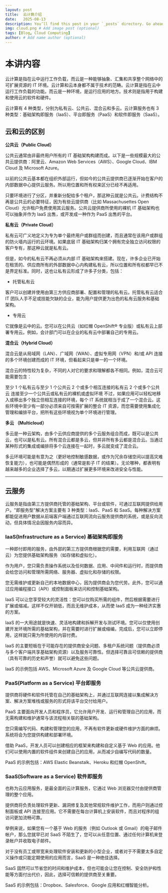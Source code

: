 ```yaml
---
layout: post
title:  云计算介绍
date:   2025-08-13
description: You’ll find this post in your `_posts` directory. Go ahead and edit it and re-build the site to see your changes. # Add post description (optional)
img: cloud.png # Add image post (optional)
tags: [Blog, Cloud Computing]
author: # Add name author (optional)
---
```

# 本讲内容

云计算是指在云中运行工作负载，而云是一种能够抽象、汇集和共享整个网络中的可扩展资源的 IT 环境。云计算和云本身都不属于技术的范畴。云计算是指在云中运行工作负载的功能。而云是一种环境，是运行应用的地方。技术则是指用于构建和使用云的软件和硬件。

云计算有 4 种类型，分别为私有云、公共云、混合云和多云。云计算服务也有 3 种类型：基础架构即服务（IaaS）、平台即服务（PaaS）和软件即服务（SaaS）。

## 云和云的区别

**公共云（Public Cloud）**

公共云通常由非最终用户所有的 IT 基础架构构建而成。以下是一些规模最大的公共云提供商：阿里云、Amazon Web Services（AWS）、Google Cloud、IBM Cloud 及 Microsoft Azure。

以前的公共云基本都在组织外部运行，但如今的公共云提供商已逐渐开始在客户的内部数据中心提供云服务。所以用位置和所有权来区分已经不再适用。

只要环境进行了分区，并重新分配给多个租户，那这种云就是公共云。计费结构不再是公共云的必要特征，因为有些云提供商（比如 Massachusettes Open Cloud）允许租户免费使用其云服务。公共云提供商所使用的裸机 IT 基础架构也可以抽象并作为 IaaS 出售，或开发成一种作为 PaaS 出售的平台。

**私有云（Private Cloud）**

私有云可广义地定义为专为单个最终用户或群组而创建，而且通常在该用户或群组的防火墙内运行的云环境。如果底层 IT 基础架构归某个拥有完全独立访问权限的客户专有，那这种云就是私有云。

但是，如今的私有云不再必须从内部 IT 基础架构来搭建。现在，许多企业已开始在租赁的、供应商所有的外部数据中心内构建私有云，所以位置和所有权都早已不是界定标准。同时，这也让私有云形成了许多子分类，包括：

- 托管私有云

客户可以创建并使用由第三方供应商部署、配置和管理的私有云。托管私有云适合 IT 团队人手不足或技能欠缺的企业，能为用户提供更为出色的私有云服务和基础架构。

- 专用云

它就像是云中的云。您可以在公共云（如红帽 OpenShift® 专业版）或私有云上部署专用云。例如，会计部门可以在企业的私有云中部署自己的专用云。

**混合云（Hybrid Cloud）**

混合云是从局域网（LAN）、广域网（WAN）、虚拟专用网（VPN）和/或 API 连接的多个环境创建而成的 IT 环境，但看起来只是单一的一个环境。

混合云的特性较为复杂，不同的人对它的要求和理解都各不相同。例如，混合云可能需要包含：

至少 1 个私有云与至少 1 个公共云
2 个或多个相互连接的私有云
2 个或多个公共云
连接至少一个公共云或私有云的裸机或虚拟环境
不过，如果应用可以轻松地移入或移出多个独立但相互连接的环境，每个 IT 系统就相当于成了一个混合云。这些环境中至少有一部分必须来自可按需扩展的整合 IT 资源，而您需要使用集成化管理和编排平台，把所有这些环境视为单个环境进行管理。

**多云 （Multicloud）**

多云是一种云架构，由多个云供应商提供的多个云服务组合而成，既可以是公共云，也可以是私有云。所有混合云都是多云，但并非所有多云都是混合云。当通过某种形式的集成或编排将多个云连接在一起时，多云就变成了混合云。

多云环境可能是有意为之（更好地控制敏感数据，或作为冗余存储空间以提高灾难恢复能力），也可能是偶然形成的（通常是影子 IT 的结果）。无论哪种，都表明有越来越多的企业选择了多云，以期通过扩展更多环境来改进安全与性能。

---

## 云服务

云服务是指由第三方提供商托管的基础架构、平台或软件，可通过互联网提供给用户。"即服务型"解决方案主要有 3 种类型：IaaS、PaaS 和 SaaS。每种解决方案都能促进用户数据从前端客户端通过互联网流向云服务提供商的系统，或是反向流动，但具体情况会因服务内容而异。

### IaaS(Infrastructure as a Service) 基础架构即服务

一种即付即用的服务，由外部的第三方提供商根据您的需要，利用互联网（通过云）为您提供基础架构服务（如存储和虚拟化）。 

作为用户，您只需负责操作系统以及任何数据、应用、中间件和运行时，而提供商会给您访问和管理所需网络、服务器、虚拟化和存储的权限。 

您无需维护或更新自己的本地数据中心，因为提供商会为您代劳。此外，您可以通过应用编程接口（API）或控制面板来访问和控制基础架构。 

IaaS 可以让您享受较大的灵活性：您可以仅购买所需的组件，然后根据需要进行扩展或缩减。这样不仅开销低，而且无维护成本，从而使 IaaS 成为一种经济实惠的方案。 

IaaS 的一大用途就是快速、灵活地构建和拆解开发与测试环境。您可以仅使用创建开发环境所需的基础架构，并在需要时进行扩展或缩编，完成后，您可以立即停用，这样就只需为所使用的内容付费。 

IaaS 的主要短板在于可能存在的提供商安全问题、多租户系统问题（提供商必须与多个客户端共享基础架构资源）以及服务可靠性。但选择可靠且可信赖的提供商（具有可靠的历史和声誉）就可以避免这些问题。 

IaaS 的示例包括 AWS、Microsoft Azure 及 Google Cloud 等公共云提供商。





### PaaS(Platform as a Service) 平台即服务

提供商将硬件和软件托管在自己的基础架构上，并通过互联网连接以集成解决方案、解决方案堆栈或服务的形式将该平台交付给用户。

PaaS 主要面向开发人员和程序员，它允许用户开发、运行和管理自己的应用，而无需构建和维护通常与该流程相关联的基础架构。 

您只需编写代码、构建和管理您的应用，不再有软件更新或硬件维护方面的麻烦。系统将会为您提供构建和部署环境。 

借助 PaaS，开发人员可以创建相应的框架来构建和自定义基于 Web 的应用。他们可以使用内置的软件组件来创建自己的应用，从而减少自编写代码的数量。

PaaS 的示例包括：AWS Elastic Beanstalk、Heroku 和红帽 OpenShift。



### SaaS(Software as a Service) 软件即服务

也称为云应用服务，是最全面的云计算服务，它通过 Web 浏览器交付由提供商管理的整个应用。 

提供商将负责处理软件更新、漏洞修复及其他常规软件维护工作，而用户则通过控制面板或 API 连接至应用。它不需要在每台计算机上安装软件，而且对程序的组访问更加流畅可靠。 

举例来说，如果您有一个基于 Web 的服务（例如 Outlook 或 Gmail）的电子邮件帐户，那么您就早已对 SaaS 不陌生了，您可以从任意位置、通过任何计算机来登录帐户并收取电子邮件。 

对于没有员工或带宽来处理软件安装和更新的小型企业，或者对于不需要太多自定义操作或只能定期使用的应用而言，SaaS 是一种绝佳选择。 

SaaS 固然可以节省您的时间和维护成本，但也可能会让您在控制、安全防护和性能等方面付出代价，因此，选择可信赖的提供商至关重要。

SaaS 的示例包括：Dropbox、Salesforce、Google 应用和红帽智能分析。 
